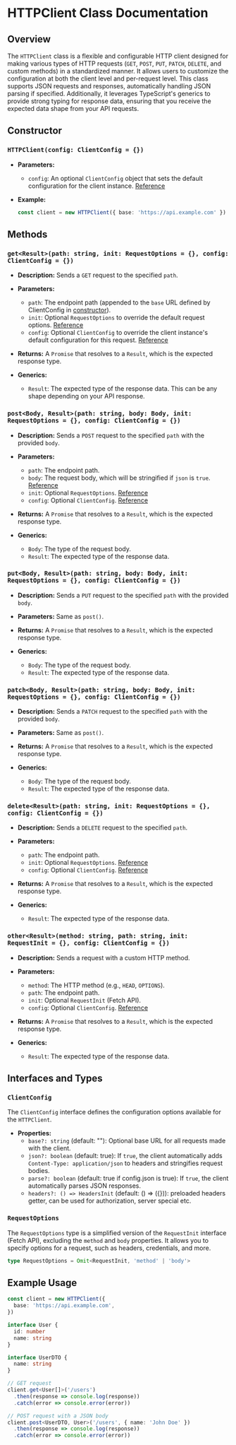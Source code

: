 # HTTPClient Class Documentation

## Overview

The `HTTPClient` class is a flexible and configurable HTTP client designed for making various types of HTTP requests (`GET`, `POST`, `PUT`, `PATCH`, `DELETE`, and custom methods) in a standardized manner. It allows users to customize the configuration at both the client level and per-request level. This class supports JSON requests and responses, automatically handling JSON parsing if specified. Additionally, it leverages TypeScript's generics to provide strong typing for response data, ensuring that you receive the expected data shape from your API requests.

## Constructor

### `HTTPClient(config: ClientConfig = {})`

- **Parameters:**
  - `config`: An optional `ClientConfig` object that sets the default configuration for the client instance. [Reference](#clientconfig)

- **Example:**
  ```typescript
  const client = new HTTPClient({ base: 'https://api.example.com' })
  ```

## Methods

### `get<Result>(path: string, init: RequestOptions = {}, config: ClientConfig = {})`

- **Description:** Sends a `GET` request to the specified `path`.

- **Parameters:**
  - `path`: The endpoint path (appended to the `base` URL defined by ClientConfig in [constructor](#httpclientconfig-clientconfig--)).
  - `init`: Optional `RequestOptions` to override the default request options. [Reference](#requestoptions)
  - `config`: Optional `ClientConfig` to override the client instance's default configuration for this request. [Reference](#clientconfig)

- **Returns:** A `Promise` that resolves to a `Result`, which is the expected response type.

- **Generics:**
  - `Result`: The expected type of the response data. This can be any shape depending on your API response. 

### `post<Body, Result>(path: string, body: Body, init: RequestOptions = {}, config: ClientConfig = {})`

- **Description:** Sends a `POST` request to the specified `path` with the provided `body`.

- **Parameters:**
  - `path`: The endpoint path.
  - `body`: The request body, which will be stringified if `json` is `true`. [Reference](#httpclientconfig-clientconfig--)
  - `init`: Optional `RequestOptions`. [Reference](#requestoptions)
  - `config`: Optional `ClientConfig`. [Reference](#clientconfig)

- **Returns:** A `Promise` that resolves to a `Result`, which is the expected response type.

- **Generics:**
  - `Body`: The type of the request body.
  - `Result`: The expected type of the response data.

### `put<Body, Result>(path: string, body: Body, init: RequestOptions = {}, config: ClientConfig = {})`

- **Description:** Sends a `PUT` request to the specified `path` with the provided `body`.

- **Parameters:** Same as `post()`.

- **Returns:** A `Promise` that resolves to a `Result`, which is the expected response type.

- **Generics:**
  - `Body`: The type of the request body.
  - `Result`: The expected type of the response data.

### `patch<Body, Result>(path: string, body: Body, init: RequestOptions = {}, config: ClientConfig = {})`

- **Description:** Sends a `PATCH` request to the specified `path` with the provided `body`.

- **Parameters:** Same as `post()`.

- **Returns:** A `Promise` that resolves to a `Result`, which is the expected response type.

- **Generics:**
  - `Body`: The type of the request body.
  - `Result`: The expected type of the response data.

### `delete<Result>(path: string, init: RequestOptions = {}, config: ClientConfig = {})`

- **Description:** Sends a `DELETE` request to the specified `path`.

- **Parameters:** 
  - `path`: The endpoint path.
  - `init`: Optional `RequestOptions`. [Reference](#requestoptions)
  - `config`: Optional `ClientConfig`. [Reference](#clientconfig)

- **Returns:** A `Promise` that resolves to a `Result`, which is the expected response type.

- **Generics:**
  - `Result`: The expected type of the response data.

### `other<Result>(method: string, path: string, init: RequestInit = {}, config: ClientConfig = {})`

- **Description:** Sends a request with a custom HTTP method.

- **Parameters:**
  - `method`: The HTTP method (e.g., `HEAD`, `OPTIONS`).
  - `path`: The endpoint path.
  - `init`: Optional `RequestInit` (Fetch API).
  - `config`: Optional `ClientConfig`. [Reference](#clientconfig)

- **Returns:** A `Promise` that resolves to a `Result`, which is the expected response type.

- **Generics:**
  - `Result`: The expected type of the response data.

## Interfaces and Types

### `ClientConfig`

The `ClientConfig` interface defines the configuration options available for the `HTTPClient`.

- **Properties:**
  - `base?: string` (default: ""): Optional base URL for all requests made with the client.
  - `json?: boolean` (default: true): If `true`, the client automatically adds `Content-Type: application/json` to headers and stringifies request bodies.
  - `parse?: boolean` (default: true if config.json is true): If `true`, the client automatically parses JSON responses.
  - `headers?: () => HeadersInit` (default: () => ({})): preloaded headers getter, can be used for authorization, server special etc.

### `RequestOptions`

The `RequestOptions` type is a simplified version of the `RequestInit` interface (Fetch API), excluding the `method` and `body` properties. It allows you to specify options for a request, such as headers, credentials, and more.

```typescript
type RequestOptions = Omit<RequestInit, 'method' | 'body'>
```

## Example Usage

```typescript
const client = new HTTPClient({
  base: 'https://api.example.com',
})

interface User {
  id: number
  name: string
}

interface UserDTO {
  name: string
}

// GET request
client.get<User[]>('/users')
  .then(response => console.log(response))
  .catch(error => console.error(error))

// POST request with a JSON body
client.post<UserDTO, User>('/users', { name: 'John Doe' })
  .then(response => console.log(response))
  .catch(error => console.error(error))
```
